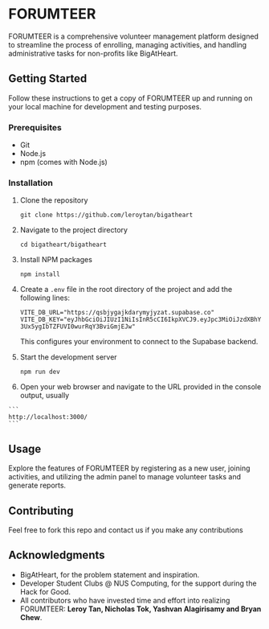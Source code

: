 # FORUMTEER

FORUMTEER is a comprehensive volunteer management platform designed to streamline the process of enrolling, managing activities, and handling administrative tasks for non-profits like BigAtHeart.

## Getting Started

Follow these instructions to get a copy of FORUMTEER up and running on your local machine for development and testing purposes.

### Prerequisites

- Git
- Node.js
- npm (comes with Node.js)

### Installation

1. Clone the repository

   ```
   git clone https://github.com/leroytan/bigatheart
   ```
   
3.  Navigate to the project directory
    
    ```
    cd bigatheart/bigatheart
    ```
    
5.  Install NPM packages
    
    ```
    npm install
    ``` 
    
7.  Create a ```.env``` file in the root directory of the project and add the following lines:

    ```
    VITE_DB_URL="https://qsbjygajkdarymyjyzat.supabase.co"
    VITE_DB_KEY="eyJhbGciOiJIUzI1NiIsInR5cCI6IkpXVCJ9.eyJpc3MiOiJzdXBhYmFzZSIsInJlZiI6InFzYmp5Z2Fqa2RhcnlteWp5emF0Iiwicm9sZSI6ImFub24iLCJpYXQiOjE3MDY2MDg3ODksImV4cCI6MjAyMjE4NDc4OX0.44BfRkcLdeR-         3Ux5ygIbTZFUVI0wurRqY3BviGmjEJw"
    ``` 
    
    This configures your environment to connect to the Supabase backend.
    
8.  Start the development server
    
    ```
    npm run dev
    ``` 
    
10.  Open your web browser and navigate to the URL provided in the console output, usually
    
    ```
    http://localhost:3000/
    ``` 
    

## Usage

Explore the features of FORUMTEER by registering as a new user, joining activities, and utilizing the admin panel to manage volunteer tasks and generate reports.

## Contributing

Feel free to fork this repo and contact us if you make any contributions

## Acknowledgments

-   BigAtHeart, for the problem statement and inspiration.
-   Developer Student Clubs @ NUS Computing, for the support during the Hack for Good.
-   All contributors who have invested time and effort into realizing FORUMTEER: **Leroy Tan, Nicholas Tok, Yashvan Alagirisamy and Bryan Chew**.
